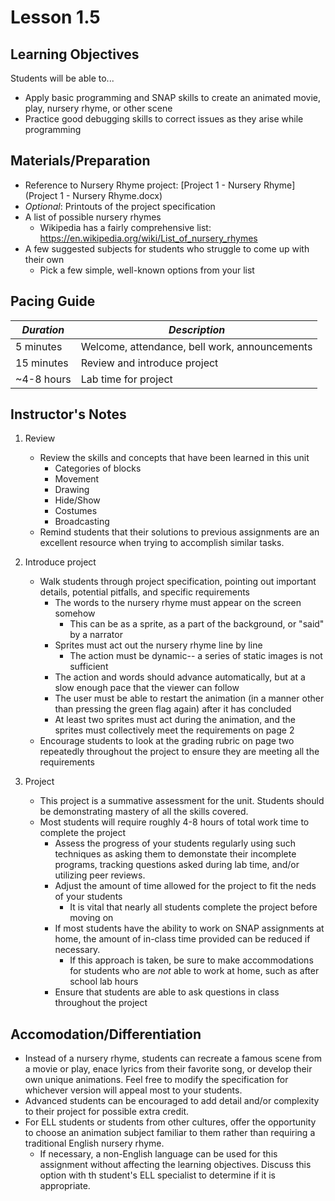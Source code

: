 # Lesson 1.5

## Learning Objectives
Students will be able to...
* Apply basic programming and SNAP skills to create an animated movie, play, nursery rhyme, or other scene
* Practice good debugging skills to correct issues as they arise while programming


## Materials/Preparation
* Reference to Nursery Rhyme project: [Project 1 - Nursery Rhyme](Project 1 - Nursery Rhyme.docx)
* _Optional_: Printouts of the project specification
* A list of possible nursery rhymes
    * Wikipedia has a fairly comprehensive list: https://en.wikipedia.org/wiki/List_of_nursery_rhymes
* A few suggested subjects for students who struggle to come up with their own
    * Pick a few simple, well-known options from your list

## Pacing Guide
|_Duration_|_Description_|
|--|--|
|5 minutes|Welcome, attendance, bell work, announcements|
|15 minutes|Review and introduce project|
|~4-8 hours|Lab time for project|

## Instructor's Notes
1. Review
    * Review the skills and concepts that have been learned in this unit
        * Categories of blocks
        * Movement
        * Drawing
        * Hide/Show
        * Costumes
        * Broadcasting
    * Remind students that their solutions to previous assignments are an excellent resource when trying to accomplish similar tasks.

2. Introduce project
    * Walk students through project specification, pointing out important details, potential pitfalls, and specific requirements
        * The words to the nursery rhyme must appear on the screen somehow
            * This can be as a sprite, as a part of the background, or "said" by a narrator
        * Sprites must act out the nursery rhyme line by line
            * The action must be dynamic-- a series of static images is not sufficient
        * The action and words should advance automatically, but at a slow enough pace that the viewer can follow
        * The user must be able to restart the animation (in a manner other than pressing the green flag again) after it has concluded
        * At least two sprites must act during the animation, and the sprites must collectively meet the requirements on page 2
    * Encourage students to look at the grading rubric on page two repeatedly throughout the project to ensure they are meeting all the requirements

3. Project
    * This project is a summative assessment for the unit.  Students should be demonstrating mastery of all the skills covered.
    * Most students will require roughly 4-8 hours of total work time to complete the project
        * Assess the progress of your students regularly using such techniques as asking them to demonstate their incomplete programs, tracking questions asked during lab time, and/or utilizing peer reviews.
        * Adjust the amount of time allowed for the project to fit the neds of your students
            * It is vital that nearly all students complete the project before moving on
        * If most students have the ability to work on SNAP assignments at home, the amount of in-class time provided can be reduced if necessary.
            * If this approach is taken, be sure to make accommodations for students who are _not_ able to work at home, such as after school lab hours
        * Ensure that students are able to ask questions in class throughout the project


## Accomodation/Differentiation
* Instead of a nursery rhyme, students can recreate a famous scene from a movie or play, enace lyrics from their favorite song, or develop their own unique animations.  Feel free to modify the specification for whichever version will appeal most to your students.
* Advanced students can be encouraged to add detail and/or complexity to their project for possible extra credit.
* For ELL students or students from other cultures, offer the opportunity to choose an animation subject familiar to them rather than requiring a traditional English nursery rhyme.
    * If necessary, a non-English language can be used for this assignment without affecting the learning objectives.  Discuss this option with th student's ELL specialist to determine if it is appropriate.
